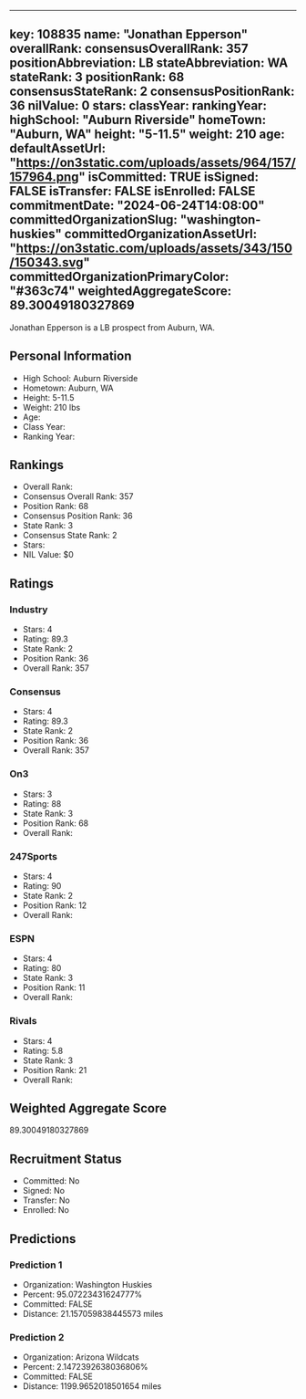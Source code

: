 ---
  key: 108835
  name: "Jonathan Epperson"
  overallRank: 
  consensusOverallRank: 357
  positionAbbreviation: LB
  stateAbbreviation: WA
  stateRank: 3
  positionRank: 68
  consensusStateRank: 2
  consensusPositionRank: 36
  nilValue: 0
  stars: 
  classYear: 
  rankingYear: 
  highSchool: "Auburn Riverside"
  homeTown: "Auburn, WA"
  height: "5-11.5"
  weight: 210
  age: 
  defaultAssetUrl: "https://on3static.com/uploads/assets/964/157/157964.png"
  isCommitted: TRUE
  isSigned: FALSE
  isTransfer: FALSE
  isEnrolled: FALSE
  commitmentDate: "2024-06-24T14:08:00"
  committedOrganizationSlug: "washington-huskies"
  committedOrganizationAssetUrl: "https://on3static.com/uploads/assets/343/150/150343.svg"
  committedOrganizationPrimaryColor: "#363c74"
  weightedAggregateScore: 89.30049180327869
  ---
  
  Jonathan Epperson is a LB prospect from Auburn, WA.
  
  ## Personal Information
  - High School: Auburn Riverside
  - Hometown: Auburn, WA
  - Height: 5-11.5
  - Weight: 210 lbs
  - Age: 
  - Class Year: 
  - Ranking Year: 
  
  ## Rankings
  - Overall Rank: 
  - Consensus Overall Rank: 357
  - Position Rank: 68
  - Consensus Position Rank: 36
  - State Rank: 3
  - Consensus State Rank: 2
  - Stars: 
  - NIL Value: $0
  
  ## Ratings
  
  ### Industry
  - Stars: 4
  - Rating: 89.3
  - State Rank: 2
  - Position Rank: 36
  - Overall Rank: 357
  
  ### Consensus
  - Stars: 4
  - Rating: 89.3
  - State Rank: 2
  - Position Rank: 36
  - Overall Rank: 357
  
  ### On3
  - Stars: 3
  - Rating: 88
  - State Rank: 3
  - Position Rank: 68
  - Overall Rank: 
  
  ### 247Sports
  - Stars: 4
  - Rating: 90
  - State Rank: 2
  - Position Rank: 12
  - Overall Rank: 
  
  ### ESPN
  - Stars: 4
  - Rating: 80
  - State Rank: 3
  - Position Rank: 11
  - Overall Rank: 
  
  ### Rivals
  - Stars: 4
  - Rating: 5.8
  - State Rank: 3
  - Position Rank: 21
  - Overall Rank: 
  
  ## Weighted Aggregate Score
  89.30049180327869
  
  ## Recruitment Status
  - Committed: No
  - Signed: No
  - Transfer: No
  - Enrolled: No
  
  
  
  ## Predictions
  
  ### Prediction 1
  - Organization: Washington Huskies
  - Percent: 95.07223431624777%
  - Committed: FALSE
  - Distance: 21.157059838445573 miles
  
  ### Prediction 2
  - Organization: Arizona Wildcats
  - Percent: 2.1472392638036806%
  - Committed: FALSE
  - Distance: 1199.9652018501654 miles
  